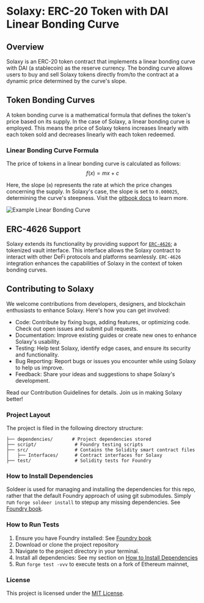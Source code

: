 # Solaxy: ERC-20 Token with DAI Linear Bonding Curve

## Overview
Solaxy is an ERC-20 token contract that implements a linear bonding curve with DAI (a stablecoin) as the reserve currency. The bonding curve allows users to buy and sell Solaxy tokens directly from/to the contract at a dynamic price determined by the curve's slope. 
## Token Bonding Curves
A token bonding curve is a mathematical formula that defines the token's price based on its supply. In the case of Solaxy, a linear bonding curve is employed. This means the price of Solaxy tokens increases linearly with each token sold and decreases linearly with each token redeemed.

### Linear Bonding Curve Formula
The price of tokens in a linear bonding curve is calculated as follows: 
$$f(x) = mx + c$$ 

Here, the slope (`m`) represents the rate at which the price changes concerning the supply. In Solaxy's case, the slope is set to `0.000025`, determining the curve's steepness. Visit the [gitbook docs](https://m3tering.whynotswitch.com/token-economics/mint-and-distribution) to learn more.

![Example Linear Bonding Curve](https://4273338628-files.gitbook.io/~/files/v0/b/gitbook-x-prod.appspot.com/o/spaces%2FlwEv5vD8Hcwor1O24YXn%2Fuploads%2FznFLXSpiB1QKyCcGpR3m%2Fimage.png?alt=media&token=e305dc82-346f-445d-9afb-4cfe2b10f209)


## ERC-4626 Support

Solaxy extends its functionality by providing support for [`ERC-4626`](https://eips.ethereum.org/EIPS/eip-4626); a tokenized vault interface. This interface allows the Solaxy contract to interact with other DeFi protocols and platforms seamlessly. `ERC-4626` integration enhances the capabilities of Solaxy in the context of token bonding curves.

## Contributing to Solaxy

We welcome contributions from developers, designers, and blockchain enthusiasts to enhance Solaxy. Here's how you can get involved:

- Code: Contribute by fixing bugs, adding features, or optimizing code. Check out open issues and submit pull requests.
- Documentation: Improve existing guides or create new ones to enhance Solaxy's usability.
- Testing: Help test Solaxy, identify edge cases, and ensure its security and functionality.
- Bug Reporting: Report bugs or issues you encounter while using Solaxy to help us improve.
- Feedback: Share your ideas and suggestions to shape Solaxy's development.

Read our Contribution Guidelines for details. Join us in making Solaxy better!

### Project Layout
The project is filed in the following directory structure:
```
├── dependencies/       # Project dependencies stored 
├── script/              # Foundry testing scripts
├── src/                 # Contains the Solidity smart contract files
│   ├── Interfaces/      # Contract interfaces for Solaxy
├── test/                # Solidity tests for Foundry
```

### How to Install Dependencies
Soldeer is used for managing and installing the dependencies for this repo, rather that the default Foundry approach of using git submodules. Simply run `forge soldeer install` to stepup any missing dependencies. See [Foundry book](https://book.getfoundry.sh/projects/soldeer).

### How to Run Tests
1. Ensure you have Foundry installed: See [Foundry book](https://book.getfoundry.sh/getting-started/installation)
1. Download or clone the project repository
1. Navigate to the project directory in your terminal.
1. Install all dependencies: See my section on 
 [How to Install Dependencies](#how-to-install-dependencies)
1. Run `forge test -vvv` to execute tests on a fork of Ethereum mainnet, 

### License
This project is licensed under the [MIT License](README.md).